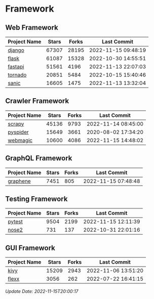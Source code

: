 # Framework

## Web Framework
| Project Name | Stars | Forks | Last Commit |
| ------------ | ----- | ----- | ----------- |
| [django](https://github.com/django/django) | 67307 | 28195 | 2022-11-15 09:48:19 |
| [flask](https://github.com/pallets/flask) | 61087 | 15328 | 2022-10-30 14:55:51 |
| [fastapi](https://github.com/tiangolo/fastapi) | 51561 | 4196 | 2022-11-13 22:07:03 |
| [tornado](https://github.com/tornadoweb/tornado) | 20851 | 5484 | 2022-10-15 15:40:46 |
| [sanic](https://github.com/sanic-org/sanic) | 16605 | 1475 | 2022-11-13 13:32:04 |

## Crawler Framework
| Project Name | Stars | Forks | Last Commit |
| ------------ | ----- | ----- | ----------- |
| [scrapy](https://github.com/scrapy/scrapy) | 45136 | 9793 | 2022-11-14 08:45:00 |
| [pyspider](https://github.com/binux/pyspider) | 15649 | 3661 | 2020-08-02 17:34:20 |
| [webmagic](https://github.com/code4craft/webmagic) | 10600 | 4086 | 2022-11-15 14:48:02 |

## GraphQL Framework
| Project Name | Stars | Forks | Last Commit |
| ------------ | ----- | ----- | ----------- |
| [graphene](https://github.com/graphql-python/graphene) | 7451 | 805 | 2022-11-15 07:48:48 |

## Testing Framework
| Project Name | Stars | Forks | Last Commit |
| ------------ | ----- | ----- | ----------- |
| [pytest](https://github.com/pytest-dev/pytest) | 9504 | 2199 | 2022-11-15 12:11:39 |
| [nose2](https://github.com/nose-devs/nose2) | 731 | 137 | 2022-10-31 22:01:16 |

## GUI Framework
| Project Name | Stars | Forks | Last Commit |
| ------------ | ----- | ----- | ----------- |
| [kivy](https://github.com/kivy/kivy) | 15209 | 2943 | 2022-11-06 13:51:20 |
| [flexx](https://github.com/flexxui/flexx) | 3056 | 262 | 2022-07-22 16:41:15 |

*Update Date: 2022-11-15T20:00:17*